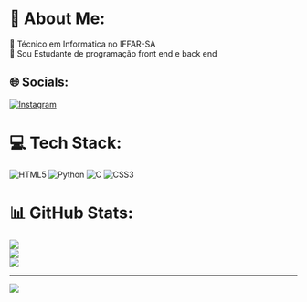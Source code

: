 # 💫 About Me:
💬 Técnico em Informática no IFFAR-SA<br>🔭 Sou Estudante de programação front end e back end<br>

## 🌐 Socials:
[![Instagram](https://img.shields.io/badge/Instagram-%23E4405F.svg?logo=Instagram&logoColor=white)](https://instagram.com/https://www.instagram.com/https://www.instagram.com/mateus_hoppen?igsh=Mm91em9jOWFyZ24=) 

# 💻 Tech Stack:
![HTML5](https://img.shields.io/badge/html5-%23E34F26.svg?style=for-the-badge&logo=html5&logoColor=white) ![Python](https://img.shields.io/badge/python-3670A0?style=for-the-badge&logo=python&logoColor=ffdd54) ![C](https://img.shields.io/badge/c-%2300599C.svg?style=for-the-badge&logo=c&logoColor=white) ![CSS3](https://img.shields.io/badge/css3-%231572B6.svg?style=for-the-badge&logo=css3&logoColor=white)
# 📊 GitHub Stats:
![](https://github-readme-stats.vercel.app/api?username=max-mph&theme=vue-dark&hide_border=false&include_all_commits=false&count_private=false)<br/>
![](https://github-readme-streak-stats.herokuapp.com/?user=max-mph&theme=vue-dark&hide_border=false)<br/>
![](https://github-readme-stats.vercel.app/api/top-langs/?username=max-mph&theme=vue-dark&hide_border=false&include_all_commits=false&count_private=false&layout=compact)

---
[![](https://visitcount.itsvg.in/api?id=max-mph&icon=0&color=0)](https://visitcount.itsvg.in)

<!-- Proudly created with GPRM ( https://gprm.itsvg.in ) -->
